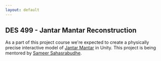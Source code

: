 ```yaml
---
layout: default
---
```


## DES 499 - Jantar Mantar Reconstruction

As a part of this project course we're expected to create a physically precise interactive model of [Jantar Mantar](https://www.jantarmantar.org/) in Unity.  This project is being mentored by [Sameer Sahasrabudhe](https://iitgn.ac.in/faculty/design/sameer).
